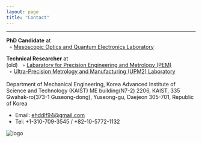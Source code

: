 ```yaml
---
layout: page
title: "Contact"
---
```


<hr/>

**PhD Candidate** at <br/>
&nbsp;&nbsp;◦ [Mesoscopic Optics and Quantum Electronics Laboratory](http://oqe.ee.ucla.edu/) <br/>


**Technical Researcher** at <br/> (old)
&nbsp;&nbsp;◦ [Labaratory for Precision Engineering and Metrology (PEM)](https://pem.kaist.ac.kr/) <br/>
&nbsp;&nbsp;◦ [Ultra-Precision Metrology and Manufacturing (UPM2) Laboratory](https://upm2.kaist.ac.kr/) <br/><br/>
Department of Mechanical Engineering, Korea Advanced Institute of Science and Technology (KAIST)
ME building(N7-2) 2206, KAIST, 335 Gwahak-ro(373-1 Guseong-dong), Yuseong-gu, Daejeon 305-701, Republic of Korea

* Email: ehddlf94@gmail.com
* Tel: +1-310-709-3545 / +82-10-5772-1132

![logo](https://ldongil.github.io/assets/logo.png)
